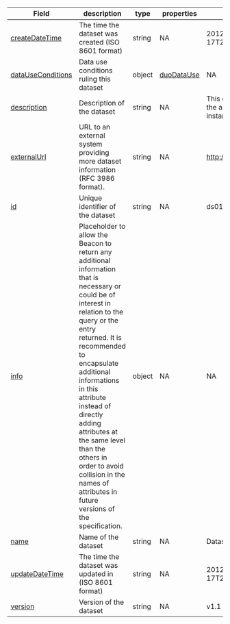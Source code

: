 |Field | description | type | properties | example | enum|
| ---| ---| ---| ---| ---| --- |
| [createDateTime](./obj/createDateTime.md) | The time the dataset was created (ISO 8601 format) | string | NA | 2012-07-29, 2017-01-17T20:33:40Z | NA|
| [dataUseConditions](./obj/dataUseConditions.md) | Data use conditions ruling this dataset | object | [duoDataUse](./obj/duoDataUse.md) | NA | NA|
| [description](./obj/description.md) | Description of the dataset | string | NA | This dataset provides examples of the actual data in this Beacon instance. | NA|
| [externalUrl](./obj/externalUrl.md) | URL to an external system providing more dataset information (RFC 3986 format). | string | NA | http://example.org/wiki/Main_Page | NA|
| [id](./obj/id.md) | Unique identifier of the dataset | string | NA | ds01010101 | NA|
| [info](./obj/info.md) | Placeholder to allow the Beacon to return any additional information that is necessary or could be of interest in relation to the query or the entry returned. It is recommended to encapsulate additional informations in this attribute instead of directly adding attributes at the same level than the others in order to avoid collision in the names of attributes in future versions of the specification. | object | NA | NA | NA|
| [name](./obj/name.md) | Name of the dataset | string | NA | Dataset with synthetic data | NA|
| [updateDateTime](./obj/updateDateTime.md) | The time the dataset was updated in (ISO 8601 format) | string | NA | 2012-07-19, 2017-01-17T20:33:40Z | NA|
| [version](./obj/version.md) | Version of the dataset | string | NA | v1.1 | NA|

